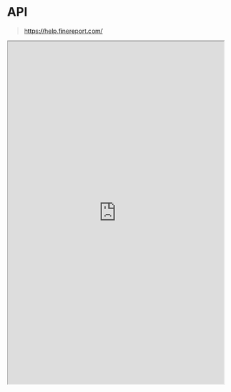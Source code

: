 # API

> https://help.finereport.com/

<iframe src="https://help.finereport.com/" width="100%" height="800px"></iframe>

